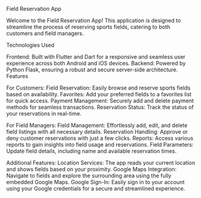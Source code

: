 Field Reservation App

Welcome to the Field Reservation App! This application is designed to streamline the process of reserving sports fields, catering to both customers and field managers.

Technologies Used

Frontend: Built with Flutter and Dart for a responsive and seamless user experience across both Android and iOS devices.
Backend: Powered by Python Flask, ensuring a robust and secure server-side architecture.
Features

For Customers:
Field Reservation: Easily browse and reserve sports fields based on availability.
Favorites: Add your preferred fields to a favorites list for quick access.
Payment Management: Securely add and delete payment methods for seamless transactions.
Reservation Status: Track the status of your reservations in real-time.

For Field Managers:
Field Management: Effortlessly add, edit, and delete field listings with all necessary details.
Reservation Handling: Approve or deny customer reservations with just a few clicks.
Reports: Access various reports to gain insights into field usage and reservations.
Field Parameters: Update field details, including name and available reservation times.

Additional Features:
Location Services: The app reads your current location and shows fields based on your proximity.
Google Maps Integration: Navigate to fields and explore the surrounding area using the fully embedded Google Maps.
Google Sign-In: Easily sign in to your account using your Google credentials for a secure and streamlined experience.
